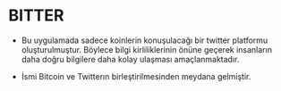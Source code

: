 # BITTER

* Bu uygulamada sadece koinlerin konuşulacağı bir twitter platformu oluşturulmuştur. Böylece bilgi kirliliklerinin önüne geçerek insanların daha doğru bilgilere daha kolay ulaşması amaçlanmaktadır.

* İsmi Bitcoin ve Twitterın birleştirilmesinden meydana gelmiştir.

